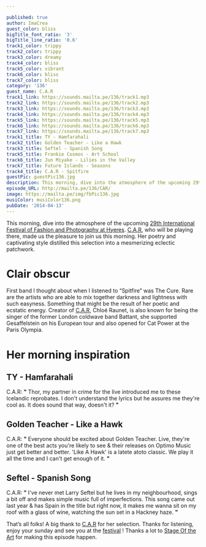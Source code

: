 ```yaml
---

published: true
author: ImaCrea
guest_color: bliss
bigTitle_font_ratio: '3'
bigTitle_line_ratio: '0.6'
track1_color: trippy
track2_color: trippy
track3_color: dreamy
track4_color: bliss
track5_color: vibrant
track6_color: bliss
track7_color: bliss
category: '136'
guest_name: C.A.R
track1_link: https://sounds.mailta.pe/136/track1.mp3
track2_link: https://sounds.mailta.pe/136/track2.mp3
track3_link: https://sounds.mailta.pe/136/track3.mp3
track4_link: https://sounds.mailta.pe/136/track4.mp3
track5_link: https://sounds.mailta.pe/136/track5.mp3
track6_link: https://sounds.mailta.pe/136/track6.mp3
track7_link: https://sounds.mailta.pe/136/track7.mp3
track1_title: TY - Hamfarahali
track2_title: Golden Teacher - Like a Hawk
track3_title: Seftel - Spanish Song
track5_title: Frankie Cosmos - Art School
track6_title: Jun Miyake - Lilies in the Valley
track7_title: Future Islands - Seasons
track4_title: C.A.R - Spitfire
guestPic: guestPic136.jpg
description: This morning, dive into the atmosphere of the upcoming 29th International Festival of Fashion and Photography at Hyeres. C.A.R, who will be playing there, made us the pleasure to join us this morning. Her poetry and captivating style distilled this selection into a mesmerizing eclectic patchwork.
episode_URL: http://mailta.pe/136/CAR/
image: https://mailta.pe/img/fbPic136.jpg
musiColor: musiColor136.png
pubDate: '2014-04-13'
---
```



This morning, dive into the atmosphere of the upcoming [29th International Festival of Fashion and Photography at Hyeres](http://www.villanoailles-hyeres.com/hyeres2014/ "More infos"). [C.A.R](http://www.c-a-r-music.com "Her website"), who will be playing there, made us the pleasure to join us this morning. Her poetry and captivating style distilled this selection into a mesmerizing eclectic patchwork.

# Clair obscur

First band I thought about when I listened to “Spitfire” was The Cure. Rare are the artists who are able to mix together darkness and lightness with such easyness. Something that might be the result of her poetic and ecstatic energy. Creator of [C.A.R](http://www.c-a-r-music.com "Her website"), Chloé Raunet, is also known for being the singer of the former London coldwave band Battant, she supported Gesaffelstein on his European tour and also opened for Cat Power at the Paris Olympia. 

# Her morning inspiration

## TY - Hamfarahali
C.A.R: **"** Thor, my partner in crime for the live introduced me to these Icelandic reprobates. I don't understand the lyrics but he assures me they're cool as. It does sound that way, doesn't it? **"** 

## Golden Teacher - Like a Hawk
C.A.R: **"** Everyone should be excited about Golden Teacher. Live, they're one of the best acts you're likely to see & their releases on Optimo Music just get better and better. 'Like A Hawk' is a latete atoto classic. We play it all the time and I can't get enough of it. **"** 

## Seftel - Spanish Song
C.A.R: **"** I've never met Larry Seftel but he lives in my neighbourhood, sings a bit off and makes simple music full of imperfections.
This song came out last year & has Spain in the title but right now, it makes me wanna sit on my roof with a glass of wine, watching the sun set in a Hackney haze. **"** 


That’s all folks! A big thank to [C.A.R](http://www.c-a-r-music.com "Her website") for her selection. Thanks for listening, enjoy your sunday and see you at the [festival](http://www.villanoailles-hyeres.com/hyeres2014/ "Get your tickets") ! Thanks a lot to [Stage Of the Art](http://www.stageoftheart.net) for making this episode happen.
